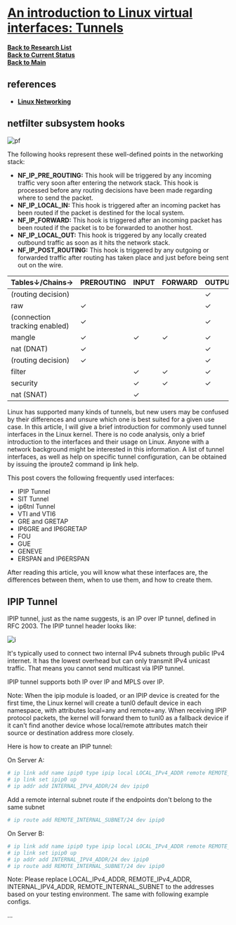 # **[An introduction to Linux virtual interfaces: Tunnels](https://developers.redhat.com/blog/2019/05/17/an-introduction-to-linux-virtual-interfaces-tunnels)**


**[Back to Research List](../../../../../research_list.md)**\
**[Back to Current Status](../../../../../../development/status/weekly/current_status.md)**\
**[Back to Main](../../../../../../README.md)**

## references


- **[Linux Networking](https://www.youtube.com/@routerologyblog1111/playlists)**
## netfilter subsystem hooks
![pf](https://people.netfilter.org/pablo/nf-hooks.png)

The following hooks represent these well-defined points in the networking stack:

- **NF_IP_PRE_ROUTING:** This hook will be triggered by any incoming traffic very soon after entering the network stack. This hook is processed before any routing decisions have been made regarding where to send the packet.
- **NF_IP_LOCAL_IN:** This hook is triggered after an incoming packet has been routed if the packet is destined for the local system.
- **NF_IP_FORWARD:** This hook is triggered after an incoming packet has been routed if the packet is to be forwarded to another host.
- **NF_IP_LOCAL_OUT:** This hook is triggered by any locally created outbound traffic as soon as it hits the network stack.
- **NF_IP_POST_ROUTING:** This hook is triggered by any outgoing or forwarded traffic after routing has taken place and just before being sent out on the wire.

| Tables↓/Chains→               | PREROUTING | INPUT | FORWARD | OUTPUT | POSTROUTING |
|-------------------------------|------------|-------|---------|--------|-------------|
| (routing decision)            |            |       |         | ✓      |             |
| raw                           | ✓          |       |         | ✓      |             |
| (connection tracking enabled) | ✓          |       |         | ✓      |             |
| mangle                        | ✓          | ✓     | ✓       | ✓      | ✓           |
| nat (DNAT)                    | ✓          |       |         | ✓      |             |
| (routing decision)            | ✓          |       |         | ✓      |             |
| filter                        |            | ✓     | ✓       | ✓      |             |
| security                      |            | ✓     | ✓       | ✓      |             |
| nat (SNAT)                    |            | ✓     |         |        | ✓           |


Linux has supported many kinds of tunnels, but new users may be confused by their differences and unsure which one is best suited for a given use case. In this article, I will give a brief introduction for commonly used tunnel interfaces in the Linux kernel. There is no code analysis, only a brief introduction to the interfaces and their usage on Linux. Anyone with a network background might be interested in this information. A list of tunnel interfaces, as well as help on specific tunnel configuration, can be obtained by issuing the iproute2 command ip link help.

This post covers the following frequently used interfaces:

- IPIP Tunnel
- SIT Tunnel
- ip6tnl Tunnel
- VTI and VTI6
- GRE and GRETAP
- IP6GRE and IP6GRETAP
- FOU
- GUE
- GENEVE
- ERSPAN and IP6ERSPAN

After reading this article, you will know what these interfaces are, the differences between them, when to use them, and how to create them.

## IPIP Tunnel
IPIP tunnel, just as the name suggests, is an IP over IP tunnel, defined in RFC 2003. The IPIP tunnel header looks like:

![i](https://developers.redhat.com/blog/wp-content/uploads/2019/03/ipip.png)

It's typically used to connect two internal IPv4 subnets through public IPv4 internet. It has the lowest overhead but can only transmit IPv4 unicast traffic. That means you cannot send multicast via IPIP tunnel.

IPIP tunnel supports both IP over IP and MPLS over IP.

Note: When the ipip module is loaded, or an IPIP device is created for the first time, the Linux kernel will create a tunl0 default device in each namespace, with attributes local=any and remote=any. When receiving IPIP protocol packets, the kernel will forward them to tunl0 as a fallback device if it can't find another device whose local/remote attributes match their source or destination address more closely.

Here is how to create an IPIP tunnel:

On Server A:

```bash
# ip link add name ipip0 type ipip local LOCAL_IPv4_ADDR remote REMOTE_IPv4_ADDR
# ip link set ipip0 up
# ip addr add INTERNAL_IPV4_ADDR/24 dev ipip0
```

Add a remote internal subnet route if the endpoints don't belong to the same subnet
```bash
# ip route add REMOTE_INTERNAL_SUBNET/24 dev ipip0
```

On Server B:

```bash
# ip link add name ipip0 type ipip local LOCAL_IPv4_ADDR remote REMOTE_IPv4_ADDR
# ip link set ipip0 up
# ip addr add INTERNAL_IPV4_ADDR/24 dev ipip0
# ip route add REMOTE_INTERNAL_SUBNET/24 dev ipip0
```

Note: Please replace LOCAL_IPv4_ADDR, REMOTE_IPv4_ADDR, INTERNAL_IPV4_ADDR, REMOTE_INTERNAL_SUBNET to the addresses based on your testing environment. The same with following example configs.

...

